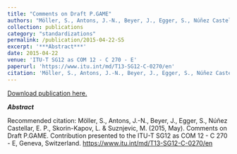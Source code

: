 ```yaml
---
title: "Comments on Draft P.GAME"
authors: "Möller, S., Antons, J.-N., Beyer, J., Egger, S., Núñez Castellar, E. P., Skorin-Kapov, L. & Suznjevic, M."
collection: publications
category: "standardizations"
permalink: /publication/2015-04-22-S5
excerpt: '***Abstract***'
date: 2015-04-22
venue: 'ITU-T SG12 as COM 12 - C 270 - E'
paperurl: 'https://www.itu.int/md/T13-SG12-C-0270/en'
citation: 'Möller, S., Antons, J.-N., Beyer, J., Egger, S., Núñez Castellar, E. P., Skorin-Kapov, L. &amp; Suznjevic, M. (2015, May). Comments on Draft P.GAME. Contribution presented to the ITU-T SG12 as COM 12 - C 270 - E, Geneva, Switzerland. https://www.itu.int/md/T13-SG12-C-0270/en'
---
```


<a href='https://www.itu.int/md/T13-SG12-C-0270/en'>Download publication here.</a>

***Abstract***

Recommended citation: Möller, S., Antons, J.-N., Beyer, J., Egger, S., Núñez Castellar, E. P., Skorin-Kapov, L. & Suznjevic, M. (2015, May). Comments on Draft P.GAME. Contribution presented to the ITU-T SG12 as COM 12 - C 270 - E, Geneva, Switzerland. https://www.itu.int/md/T13-SG12-C-0270/en